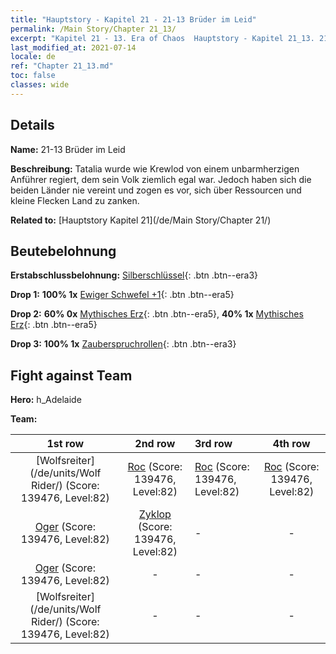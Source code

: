 ```yaml
---
title: "Hauptstory - Kapitel 21 - 21-13 Brüder im Leid"
permalink: /Main Story/Chapter 21_13/
excerpt: "Kapitel 21 - 13. Era of Chaos  Hauptstory - Kapitel 21_13. 21-13 Brüder im Leid"
last_modified_at: 2021-07-14
locale: de
ref: "Chapter 21_13.md"
toc: false
classes: wide
---
```


## Details

 **Name:** 21-13 Brüder im Leid

 **Beschreibung:** Tatalia wurde wie Krewlod von einem unbarmherzigen Anführer regiert, dem sein Volk ziemlich egal war. Jedoch haben sich die beiden Länder nie vereint und zogen es vor, sich über Ressourcen und kleine Flecken Land zu zanken.

 **Related to:** [Hauptstory Kapitel 21](/de/Main Story/Chapter 21/)

## Beutebelohnung

 **Erstabschlussbelohnung:** [Silberschlüssel](/ItemsDE/con_693/){: .btn .btn--era3}

 **Drop 1:** **100% 1x** [Ewiger Schwefel +1](/ItemsDE/mat_71/){: .btn .btn--era5}

 **Drop 2:** **60% 0x** [Mythisches Erz](/ItemsDE/mat_61/){: .btn .btn--era5}, **40% 1x** [Mythisches Erz](/ItemsDE/mat_61/){: .btn .btn--era5}

 **Drop 3:** **100% 1x** [Zauberspruchrollen](/ItemsDE/con_694/){: .btn .btn--era3}


## Fight against Team
 **Hero:** h_Adelaide

 **Team:**


  | 1st row | 2nd row | 3rd row | 4th row |
  |:----:|:----:|:----|:----:|
  | [Wolfsreiter](/de/units/Wolf Rider/) (Score: 139476, Level:82)  | [Roc](/de/units/Roc/) (Score: 139476, Level:82)  | [Roc](/de/units/Roc/) (Score: 139476, Level:82)  | [Roc](/de/units/Roc/) (Score: 139476, Level:82)  |
  | [Oger](/de/units/Ogre/) (Score: 139476, Level:82)  | [Zyklop](/de/units/Cyclops/) (Score: 139476, Level:82)  | - | - |
  | [Oger](/de/units/Ogre/) (Score: 139476, Level:82)  | - | - | - |
  | [Wolfsreiter](/de/units/Wolf Rider/) (Score: 139476, Level:82)  | - | - | - |


